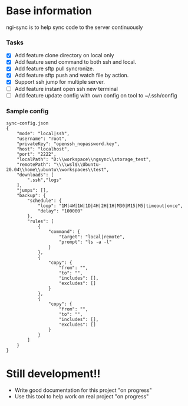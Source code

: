 # Base information
ngi-sync is to help sync code to the server continuously

### Tasks
- [x] Add feature clone directory on local only
- [x] Add feature send command to both ssh and local.
- [x] Add feature sftp pull syncronize.
- [x] Add feature sftp push and watch file by action.
- [x] Support ssh jump for multiple server.
- [ ] Add feature instant open ssh new terminal
- [ ] Add feature update config with own config on tool to ~/.ssh/config 

### Sample config
```
sync-config.json
{
    "mode": "local|ssh",
    "username": "root",
    "privateKey": "openssh_nopassword.key",
    "host": "localhost",
    "port": "2222",
    "localPath": "D:\\workspace\\ngsync\\storage_test",
    "remotePath": "\\\\wsl$\\Ubuntu-20.04\\home\\ubuntu\\workspaces\\test",
    "downloads": [
        ".ssh","logs"
    ],
    "jumps": [],
    "backup": {
        "schedule": {
            "loop": "1M|4W|1W|1D|4H|2H|1H|M30|M15|M5|timeout|once",
            "delay": "100000"
        },
        "rules": [
            {
                "command": {
                    "target": "local|remote",
                    "prompt": "ls -a -l"
                }
            },
            {
                "copy": {
                    "from": "",
                    "to": "",
                    "includes": [],
                    "excludes": []
                }
            },
            {
                "copy": {
                    "from": "",
                    "to": "",
                    "includes": [],
                    "excludes": []
                }
            }
        ]
    }
}
```

# Still development!!
- Write good documentation for this project "on progress"
- Use this tool to help work on real project "on progress"
